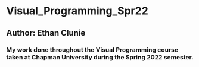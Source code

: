 # **Visual_Programming_Spr22**
## Author: Ethan Clunie
### My work done throughout the Visual Programming course taken at Chapman University during the Spring 2022 semester.

